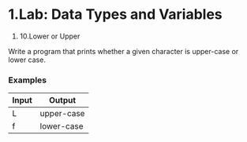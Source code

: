 ﻿# 1.Lab: Data Types and Variables

1. 10.Lower or Upper

Write a program that prints whether a given character is upper-case or lower case.

### Examples

| **Input** | **Output** |
| --- | --- |
| L | upper-case |
| f | lower-case |
